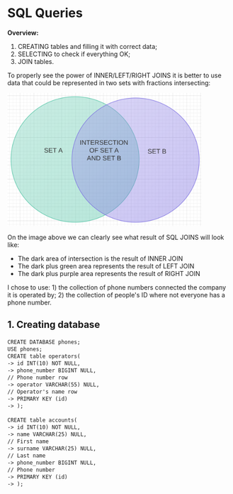 # SQL Queries

**Overview:**
1. CREATING tables and filling it with correct data;
2. SELECTING to check if everything OK;
3. JOIN tables.

To properly see the power of INNER/LEFT/RIGHT JOINS it is better to use data that could be represented in two sets with fractions intersecting:

<img src="images/intersection.png" title="Sets intersection" height="300"/>

On the image above we can clearly see what result of SQL JOINS will look like:
- The dark area of intersection is the result of INNER JOIN
- The dark plus green area represents the result of LEFT JOIN
- The dark plus purple area represents the result of RIGHT JOIN

I chose to use: 1) the collection of phone numbers connected the company it is operated by; 2) the collection of people's ID where not everyone has a phone number.

## 1. Creating database

    CREATE DATABASE phones;
    USE phones;
    CREATE table operators(
    -> id INT(10) NOT NULL,
    -> phone_number BIGINT NULL,                                            // Phone number row
    -> operator VARCHAR(55) NULL,                                           // Operator's name row
    -> PRIMARY KEY (id)
    -> );
    
    CREATE table accounts(
    -> id INT(10) NOT NULL,
    -> name VARCHAR(25) NULL,                                               // First name
    -> surname VARCHAR(25) NULL,                                            // Last name
    -> phone_number BIGINT NULL,                                            // Phone number
    -> PRIMARY KEY (id)
    -> );

